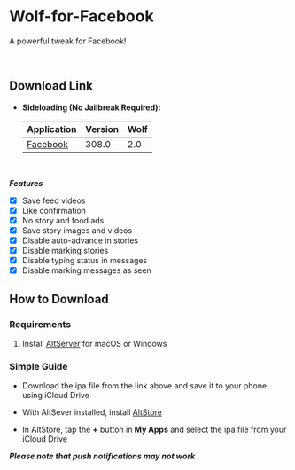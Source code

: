 # Wolf-for-Facebook
A powerful tweak for Facebook!


&nbsp;

## Download Link

* **Sideloading (No Jailbreak Required):** 
   
    | Application | Version | Wolf |
    | --- | --- | --- |
    | [Facebook](https://mega.nz/file/BQpHGaBT#R-qJRicxzBz1dc4jBahRmYFn3tsp7AQrogy0Xa8CFi8) | 308.0 | 2.0 |

        
&nbsp;

***Features***

- [x] Save feed videos
- [x] Like confirmation
- [x] No story and food ads 
- [x] Save story images and videos
- [x] Disable auto-advance in stories
- [x] Disable marking stories
- [x] Disable typing status in messages
- [x] Disable marking messages as seen

## How to Download

### Requirements

1. Install [AltServer](https://altstore.io/) for macOS or Windows 

### Simple Guide

* Download the ipa file from the link above and save it to your phone using iCloud Drive 

* With AltSever installed, install [AltStore](https://altstore.io/faq/)  

* In AltStore, tap the **+** button in **My Apps** and select the ipa file from your iCloud Drive 


***Please note that push notifications may not work***

